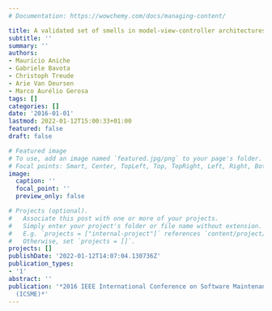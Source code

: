 ```yaml
---
# Documentation: https://wowchemy.com/docs/managing-content/

title: A validated set of smells in model-view-controller architectures
subtitle: ''
summary: ''
authors:
- Maurı́cio Aniche
- Gabriele Bavota
- Christoph Treude
- Arie Van Deursen
- Marco Aurélio Gerosa
tags: []
categories: []
date: '2016-01-01'
lastmod: 2022-01-12T15:00:33+01:00
featured: false
draft: false

# Featured image
# To use, add an image named `featured.jpg/png` to your page's folder.
# Focal points: Smart, Center, TopLeft, Top, TopRight, Left, Right, BottomLeft, Bottom, BottomRight.
image:
  caption: ''
  focal_point: ''
  preview_only: false

# Projects (optional).
#   Associate this post with one or more of your projects.
#   Simply enter your project's folder or file name without extension.
#   E.g. `projects = ["internal-project"]` references `content/project/deep-learning/index.md`.
#   Otherwise, set `projects = []`.
projects: []
publishDate: '2022-01-12T14:07:04.130736Z'
publication_types:
- '1'
abstract: ''
publication: '*2016 IEEE International Conference on Software Maintenance and Evolution
  (ICSME)*'
---
```

